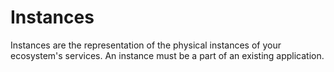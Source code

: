 # Instances

Instances are the representation of the physical instances of your ecosystem's services. An instance must be a part of an existing application.&#x20;
